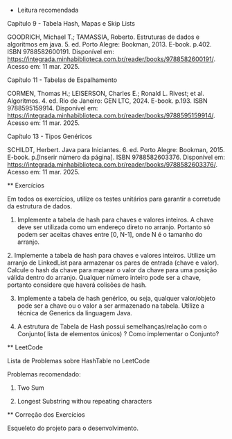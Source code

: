 * Leitura recomendada

Capítulo 9 - Tabela Hash, Mapas e Skip Lists

GOODRICH, Michael T.; TAMASSIA, Roberto. Estruturas de dados e algoritmos em java. 5. ed. Porto Alegre: Bookman, 2013. E-book. p.402. ISBN 9788582600191. Disponível em: https://integrada.minhabiblioteca.com.br/reader/books/9788582600191/. Acesso em: 11 mar. 2025.



Capítulo 11 - Tabelas de Espalhamento

CORMEN, Thomas H.; LEISERSON, Charles E.; Ronald L. Rivest; et al. Algoritmos. 4. ed. Rio de Janeiro: GEN LTC, 2024. E-book. p.193. ISBN 9788595159914. Disponível em: https://integrada.minhabiblioteca.com.br/reader/books/9788595159914/. Acesso em: 11 mar. 2025.



Capítulo 13 - Tipos Genéricos

SCHILDT, Herbert. Java para Iniciantes. 6. ed. Porto Alegre: Bookman, 2015. E-book. p.[Inserir número da página]. ISBN 9788582603376. Disponível em: https://integrada.minhabiblioteca.com.br/reader/books/9788582603376/. Acesso em: 11 mar. 2025.



** Exercícios

Em todos os exercícios, utilize os testes unitários para garantir a corretude da estrutura de dados.



1. Implemente a tabela de hash para chaves e valores inteiros. A chave deve ser utilizada como um endereço direto no arranjo. Portanto só podem ser aceitas chaves entre [0, N-1], onde N é o tamanho do arranjo.



2. Implemente a tabela de hash para chaves e valores inteiros. Utilize um arranjo de LinkedList para armazenar os pares de entrada (chave e valor). Calcule o hash da chave para mapear o valor da chave para uma posição válida dentro do arranjo. Qualquer número inteiro pode ser a chave, portanto considere que haverá colisões de hash.



3. Implemente a tabela de hash genérico, ou seja, qualquer valor/objeto pode ser a chave ou o valor a ser armazenado na tabela. Utilize a técnica de Generics da linguagem Java.



4. A estrutura de Tabela de Hash possui semelhanças/relação com o Conjunto( lista de elementos únicos) ? Como implementar o Conjunto?



** LeetCode

Lista de Problemas sobre HashTable no LeetCode

Problemas recomendado:
1. Two Sum 

3. Longest Substring withou repeating characters



** Correção dos Exercícios

Esqueleto do projeto para o desenvolvimento.

